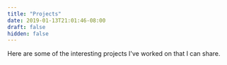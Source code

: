 ```yaml
---
title: "Projects"
date: 2019-01-13T21:01:46-08:00
draft: false
hidden: false
---
```


Here are some of the interesting projects I've worked on that I can share.
